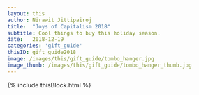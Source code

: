 ```yaml
---
layout: this
author: Nirawit Jittipairoj
title:  "Joys of Capitalism 2018"
subtitle: Cool things to buy this holiday season.
date:   2018-12-19
categories: 'gift_guide'
thisID: gift_guide2018
image: /images/this/gift_guide/tombo_hanger.jpg
image_thumb: /images/this/gift_guide/tombo_hanger_thumb.jpg
---
```


{% include thisBlock.html %}

